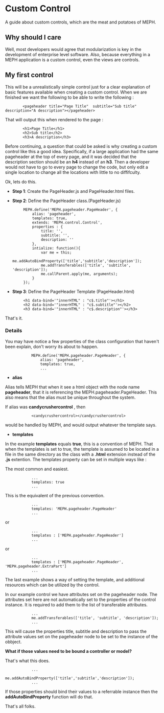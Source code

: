 ﻿# Custom Control

A guide about custom controls, which are the meat and potatoes of MEPH.

 

## Why should I care

Well, most developers would agree that modularization is key in the development of enterprise level software. Also, because everything in a MEPH application is a custom control, even the views are controls.


## My first control

This will be a unrealistically simple control just for a clear explanation of basic features available when creating a custom control. When we are finished we want the following to be able to write the following :

			<pageheader title="Page Title"  subtitle="Sub title" description="A description"></pageheader>

That will output this when rendered to the page :

			<h1>Page Title</h1>
			<h2>Sub title</h2>
			<h3>A description</h3>

Before continuing, a question that could be asked is why creating a custom control like this a good idea. Specifically, if a large application had the same pageheader at the top of every page, and it was decided that the description section should be an __h4__ instead of an __h3__. Then a developer would not have to go to every page to change the code, but only edit a single location to change all the locations with little to no diffifculty.

Ok, lets do this.

-  __Step 1__: Create the PageHeader.js and PageHeader.html files.

-  __Step 2__:  Define the PageHeader class.(PageHeader.js)

			MEPH.define('MEPH.pageheader.PageHeader', {
				alias: 'pageheader',
				templates: true,
				extends: 'MEPH.control.Control',
				properties : {
					title: '',
					subtitle: '',
					description: ''
				},
				intialize: function(){
					var me = this;
					me.addAutoBindProperty(['title','subtitle','description']);
					me.addTransferables(['title', 'subtitle', 'description']);
					me.callParent.apply(me, arguments);
				}
			});
-  __Step 3__: Define the PageHeader Template (PageHeader.html)

			<h1 data-bind='"innerHTML" : "c$.title"'></h1>
			<h2 data-bind='"innerHTML" : "c$.subtitle"'></h2>
			<h3 data-bind='"innerHTML" : "c$.description"'></h3>

That's it. 

### Details

You may have notice a few properties of the class configuration that haven't been explain, don't worry its about to happen.

				MEPH.define('MEPH.pageheader.PageHeader', {
					alias: 'pageheader',
					templates: true,
					...

-  __alias__ 

Alias tells MEPH that when it see a html object with the node name __pageheader__, that it is referencing the MEPH.pageheader.PageHeader. This also means that the alias must be unique throughout the system.

If alias was __candycrushercontrol__ , then 
		
				<candycrushercontrol></candycrushercontrol>

would be handled by MEPH, and would output whatever the template says.

-  __templates__

In the example __templates__ equals __true__, this is a convention of MEPH. That when the templates is set to true, the template is assumed to be located in a file in the same directory as the class with a __.html__ extension instead of the __.js__ extention. The templates property can be set in multiple ways like :

The most common and easiest.

				...
				templates: true
				...

This is the equivalent of the previous convention.

				...
				templates: 'MEPH.pageheader.PageHeader'
				...

or

				...
				templates : ['MEPH.pageheader.PageHeader']
				...

or

				...
				templates : ['MEPH.pageheader.PageHeader', 'MEPH.pageheader.ExtraPart']
				...

The last example shows a way of setting the template, and additional resources which can be utilized by the control.


In our example control we have attributes set on the pageheader node. The attributes set here are not automatically set to the properties of the control instance. It is required to add them to the list of transferable attributes.

				...
				me.addTransferables(['title', 'subtitle', 'description']);
				...

This will cause the properties title, subtitle and description to pass the attribute values set on the pageheader node to be set to the instance of the obbject.

__What if those values need to be bound a controller or model?__

That's what this does.

				...
				me.addAutoBindProperty(['title','subtitle','description']);
				...

If those properties should bind their values to a referrable instance then the __addAutoBindProperty__ function will do that.

That's all folks.